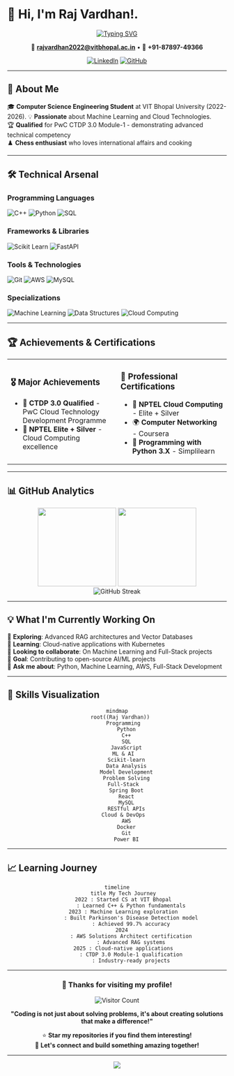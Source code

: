 # 👋 Hi, I'm Raj Vardhan!.

<div align="center">
  
[![Typing SVG](https://readme-typing-svg.herokuapp.com?font=Fira+Code&weight=600&size=28&duration=4000&pause=1000&color=2E9EF7&center=true&vCenter=true&width=800&lines=Computer+Science+Student+%40+VIT+Bhopal;Machine+Learning+Enthusiast;AWS+Certified+Solutions+Architect;Problem+Solver+%7C+150%2B+Coding+Problems)](https://git.io/typing-svg)

</div>

<div align="center">
  

📧 **rajvardhan2022@vitbhopal.ac.in** • 📱 **+91-87897-49366**

[![LinkedIn](https://img.shields.io/badge/-LinkedIn-0077B5?style=for-the-badge&logo=linkedin&logoColor=white)](YOUR_LINKEDIN)
[![GitHub](https://img.shields.io/badge/-GitHub-181717?style=for-the-badge&logo=github&logoColor=white)](https://github.com/Rajvardhan00)

</div>

---

## 🎯 About Me

🎓 **Computer Science Engineering Student** at VIT Bhopal University (2022-2026).
💡 **Passionate** about Machine Learning and Cloud Technologies.  
🏆 **Qualified** for PwC CTDP 3.0 Module-1 - demonstrating advanced technical competency  
♟️ **Chess enthusiast** who loves international affairs and cooking  

---

## 🛠️ Technical Arsenal

### Programming Languages
![C++](https://img.shields.io/badge/-C++-00599C?style=flat&logo=c%2B%2B&logoColor=white)
![Python](https://img.shields.io/badge/-Python-3776AB?style=flat&logo=python&logoColor=white)
![SQL](https://img.shields.io/badge/-SQL-4479A1?style=flat&logo=mysql&logoColor=white)

### Frameworks & Libraries
![Scikit Learn](https://img.shields.io/badge/-Scikit%20Learn-F7931E?style=flat&logo=scikit-learn&logoColor=white)
![FastAPI](https://img.shields.io/badge/-FastAPI-009688?style=flat&logo=fastapi&logoColor=white)

### Tools & Technologies
![Git](https://img.shields.io/badge/-Git-F05032?style=flat&logo=git&logoColor=white)
![AWS](https://img.shields.io/badge/-AWS-232F3E?style=flat&logo=amazon-aws&logoColor=white)
![MySQL](https://img.shields.io/badge/-MySQL-4479A1?style=flat&logo=mysql&logoColor=white)

### Specializations
![Machine Learning](https://img.shields.io/badge/-Machine%20Learning-FF6B35?style=flat)
![Data Structures](https://img.shields.io/badge/-DSA-4ECDC4?style=flat)
![Cloud Computing](https://img.shields.io/badge/-Cloud%20Computing-FF9500?style=flat)

---




## 🏆 Achievements & Certifications

<table>
<tr>
<td width="50%">

### 🎖️ Major Achievements
- 🥇 **CTDP 3.0 Qualified** - PwC Cloud Technology Development Programme
- 🌟 **NPTEL Elite + Silver** - Cloud Computing excellence

</td>
<td width="50%">

### 📜 Professional Certifications
- 🔧 **NPTEL Cloud Computing** - Elite + Silver
- 🌍 **Computer Networking** - Coursera
- 🐍 **Programming with Python 3.X** - Simplilearn

</td>
</tr>
</table>

---

## 📊 GitHub Analytics

<div align="center">
<img height="180em" src="https://github-readme-stats.vercel.app/api?username=Rajvardhan00&show_icons=true&theme=react&include_all_commits=true&count_private=true"/>
<img height="180em" src="https://github-readme-stats.vercel.app/api/top-langs/?username=Rajvardhan00&layout=compact&langs_count=8&theme=react"/>
</div>

<div align="center">
<img src="https://github-readme-streak-stats.herokuapp.com/?user=Rajvardhan00&theme=react" alt="GitHub Streak"/>
</div>

---

## 💡 What I'm Currently Working On

🔭 **Exploring**: Advanced RAG architectures and Vector Databases  
🌱 **Learning**: Cloud-native applications with Kubernetes  
👯 **Looking to collaborate**: On Machine Learning and Full-Stack projects  
🎯 **Goal**: Contributing to open-source AI/ML projects  
💬 **Ask me about**: Python, Machine Learning, AWS, Full-Stack Development  

---


## 🎨 Skills Visualization

<div align="center">

```mermaid
mindmap
  root((Raj Vardhan))
    Programming
      Python
      C++
      SQL
      JavaScript
    ML & AI
      Scikit-learn
      Data Analysis
      Model Development
      Problem Solving
    Full-Stack
      Spring Boot
      React
      MySQL
      RESTful APIs
    Cloud & DevOps
      AWS
      Docker
      Git
      Power BI
```

</div>

---

## 📈 Learning Journey

<div align="center">

```mermaid
timeline
    title My Tech Journey
    2022 : Started CS at VIT Bhopal
         : Learned C++ & Python fundamentals
    2023 : Machine Learning exploration
         : Built Parkinson's Disease Detection model
         : Achieved 99.7% accuracy
    2024 
         : AWS Solutions Architect certification
         : Advanced RAG systems
    2025 : Cloud-native applications
         : CTDP 3.0 Module-1 qualification
         : Industry-ready projects
```

</div>

---

<div align="center">

### 💖 Thanks for visiting my profile!

![Visitor Count](https://komarev.com/ghpvc/?username=Rajvardhan00&color=blueviolet&style=for-the-badge)

**"Coding is not just about solving problems, it's about creating solutions that make a difference!"**

⭐ **Star my repositories if you find them interesting!**  
🤝 **Let's connect and build something amazing together!**

</div>

---

<div align="center">
  <img src="https://capsule-render.vercel.app/api?type=waving&color=gradient&height=100&section=footer&animation=fadeIn"/>
</div>
